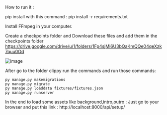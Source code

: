 How to run it :

pip install with this command :
pip install -r requirements.txt

Install FFmpeg in your computer.

Create a checkpoints folder and
Download these files and add them in the checkpoints folder
https://drive.google.com/drive/u/1/folders/1Fp4sjMi6U3bQaKmQQe04qeXzk7quu0Od

![image](https://github.com/kostas2370/Clippy-V2/assets/96636678/621fa695-5a40-42e0-9464-51aae08d89c7)

After go to the folder clippy run the commands and run those commands:

```shell
py manage.py makemigrations
py manage.py migrate
py manage.py loaddata fixtures/fixtures.json
py manage.py runserver
```

In the end to load some assets like background,intro,outro :
Just go to your browser and put this link : http://localhost:8000/api/setup/
